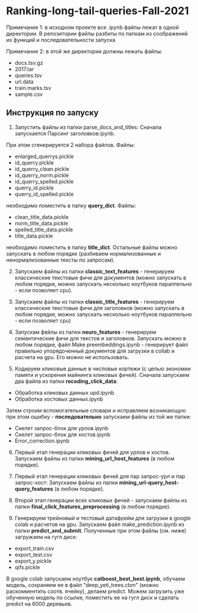 # Ranking-long-tail-queries-Fall-2021
Примечание 1: в исходном проекте все .ipynb файлы лежат в одной директории. В репозитории файлы разбиты по папкам из соображений их функций и последовательности запуска  

Примечание 2: в этой же директории должны лежать файлы:  
   *  docs.tsv.gz
   *  2017.tar
   *  queries.tsv
   *  url.data
   *  train.marks.tsv
   *  sample.csv  

## Инструкция по запуску
1. Запустить файлы из папки parse_docs_and_titles: Сначала запускается Парсинг заголовков.ipynb.

При этом сгенерируется 2 набора файлов. Файлы:  
* enlarged_querrys.pickle
* id_querry.pickle
* id_querry_clean.pickle
* id_querry_norm.pickle
* id_querry_spelled.pickle
* querry_id.pickle
* querry_id_spelled.pickle

необходимо поместить в папку **query_dict**. Файлы:

* clean_title_data.pickle
* norm_title_data.pickle
* spelled_title_data.pickle
* title_data.pickle

необходимо поместить в папку **title_dict**. Остальные файлы можно запускать в любом порядке (разбиваем нормализованные и ненормализованные тексты по запросам).

2. Запускаем файлы из папки **classic_text_features** - генерируем классические текстовые фичи для документов (можно запускать в любом порядке, можно запускать несколько ноутбуков параллельно - если позволяет cpu).

3. Запускаем файлы из папки **classic_title_features** - генерируем классические текстовые фичи для заголовков (можно запускать в любом порядке, можно запускать несколько ноутбуков параллельно - если позволяет cpu)

4. Запускам фвйлы из папки **neuro_features** - генерируем семантические фичи для текстов и заголовков. Запускать можно в любом порядке, файл Make preembeddings.ipynb - генерирует файл правильно упорядоченный документов для загрузки в collab и расчета на gpu. Его можно не использовать.

5. Кодируем кликовые данные в числовые кортежи (с целью экономии памяти и ускорения майнинга кликовых фичей). Сначала запускаем два файла из папки **recoding_click_data**:

* Обработка кликовых данных upd.ipynb
* Обработка хостовых данных.ipynb

Затем строим вспомогательные словари и исправляем возникающую при этом ошибку - **последовательно** запускаем файлы из той же папки:

* Скелет запрос-блок для урлов.ipynb
* Скелет запрос-блок для хостов.ipynb
* Error_correction.ipynb

6. Первый этап генерации кликовых фичей для урлов и хостов. Запускаем файлы из папки **mining_url_host_features** (в любом порядке).

7. Первый этап генерации кликовых фичей для пар запрос-урл и пар запрос-хост: Запускаем файлы из папки **mining_url-query_host-query_features** (в любом порядке).

8. Второй этап генерации всех кликовых фичей - запускаем файлы из папки **final_click_features_preprocessing** (в любом порядке).

9. Генерируем трейновый и тестовый датафрейм для загрузки в google colab и расчетов на gpu. Запускаем файл make_prediction.ipynb из папки **predict_and_submit**. Полученные при этом файлы (см. ниже) загружаем на гугл диск:

* export_train.csv
* export_test.csv
* export_y.pickle
* qifs.pickle

В google colab запускаем ноутбук **catboost_best_best.ipynb**, обучаем модель, сохраняем ее в файл "deep_yeti_trees.cbm" (можно раскомментить соотв. ячейку), делаем predict. Можем загрузить уже обученную модель по ссылке, поместить ее на гугл диск и сделать predict на 6000 деревьев.
